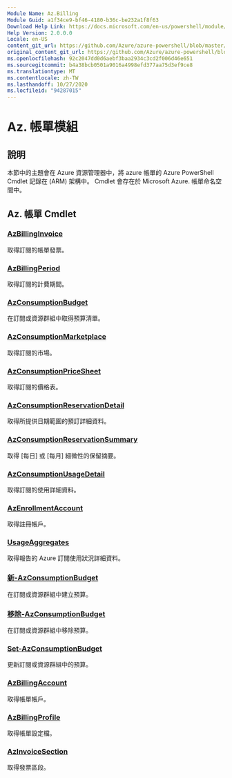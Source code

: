 ```yaml
---
Module Name: Az.Billing
Module Guid: a1f34ce9-bf46-4180-b36c-be232a1f8f63
Download Help Link: https://docs.microsoft.com/en-us/powershell/module/az.billing
Help Version: 2.0.0.0
Locale: en-US
content_git_url: https://github.com/Azure/azure-powershell/blob/master/src/Billing/Billing/help/Az.Billing.md
original_content_git_url: https://github.com/Azure/azure-powershell/blob/master/src/Billing/Billing/help/Az.Billing.md
ms.openlocfilehash: 92c2047dd0d6aebf3baa2934c3cd2f006d46e651
ms.sourcegitcommit: b4a38bcb0501a9016a4998efd377aa75d3ef9ce8
ms.translationtype: MT
ms.contentlocale: zh-TW
ms.lasthandoff: 10/27/2020
ms.locfileid: "94287015"
---
```

# Az. 帳單模組
## 說明
本節中的主題會在 Azure 資源管理器中，將 azure 帳單的 Azure PowerShell Cmdlet 記錄在 (ARM) 架構中。 Cmdlet 會存在於 Microsoft Azure. 帳單命名空間中。

## Az. 帳單 Cmdlet
### [AzBillingInvoice](Get-AzBillingInvoice.md)
取得訂閱的帳單發票。

### [AzBillingPeriod](Get-AzBillingPeriod.md)
取得訂閱的計費期間。

### [AzConsumptionBudget](Get-AzConsumptionBudget.md)
在訂閱或資源群組中取得預算清單。

### [AzConsumptionMarketplace](Get-AzConsumptionMarketplace.md)
取得訂閱的市場。

### [AzConsumptionPriceSheet](Get-AzConsumptionPriceSheet.md)
取得訂閱的價格表。

### [AzConsumptionReservationDetail](Get-AzConsumptionReservationDetail.md)
取得所提供日期範圍的預訂詳細資料。

### [AzConsumptionReservationSummary](Get-AzConsumptionReservationSummary.md)
取得 [每日] 或 [每月] 細微性的保留摘要。

### [AzConsumptionUsageDetail](Get-AzConsumptionUsageDetail.md)
取得訂閱的使用詳細資料。

### [AzEnrollmentAccount](Get-AzEnrollmentAccount.md)
取得註冊帳戶。

### [UsageAggregates](Get-UsageAggregates.md)
取得報告的 Azure 訂閱使用狀況詳細資料。

### [新-AzConsumptionBudget](New-AzConsumptionBudget.md)
在訂閱或資源群組中建立預算。

### [移除-AzConsumptionBudget](Remove-AzConsumptionBudget.md)
在訂閱或資源群組中移除預算。

### [Set-AzConsumptionBudget](Set-AzConsumptionBudget.md)
更新訂閱或資源群組中的預算。

### [AzBillingAccount](Get-AzBillingAccount.md)
取得帳單帳戶。

### [AzBillingProfile](Get-AzBillingProfile.md)
取得帳單設定檔。

### [AzInvoiceSection](Get-AzInvoiceSection.md)
取得發票區段。


